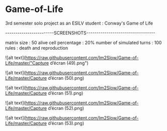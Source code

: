 # Game-of-Life

3rd semester solo project as an ESILV student : Conway's Game of Life

------------------------SCREENSHOTS----------------------------------

matrix size : 50 
alive cell percentage : 20%
number of simulated turns : 100
rules : death and reproduction

![alt text](https://raw.githubusercontent.com/Im2Slow/Game-of-Life/master/"Capture d’écran (49).png")







![alt text](https://raw.githubusercontent.com/Im2Slow/Game-of-Life/master/Capture d’écran (50).png)







![alt text](https://raw.githubusercontent.com/Im2Slow/Game-of-Life/master/Capture d’écran (51).png)







![alt text](https://raw.githubusercontent.com/Im2Slow/Game-of-Life/master/Capture d’écran (52).png)






![alt text](https://raw.githubusercontent.com/Im2Slow/Game-of-Life/master/Capture d’écran (53).png)
